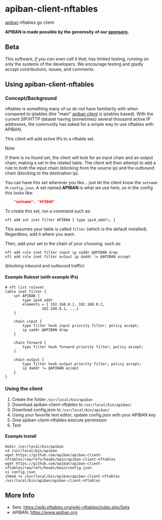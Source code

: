 # apiban-client-nftables

[apiban](https://www.apiban.org) nftables go client

**APIBAN is made possible by the generosity of our [sponsors](https://apiban.org/doc.html#sponsors).**

## Beta

This software, _if you can even call it that_, has limited testing, running on only the systems of the developers. We encourage testing and gladly accept contributions, issues, and comments.

## Using apiban-client-nftables

### Concept/Background

nftables is something many of us do not have familiarity with when compared to iptables (the "main" [apiban client](https://github.com/apiban/apiban-client-nftables) is iptables based). With the current SIP/HTTP dataset having (sometimes) several thousand active IP addresses, the community has asked for a simple way to use nftables with APIBAN.

This client will add active IPs to a nftable set.

> [!NOTE]
> If there is no found set, the client will look for an input chain and an output chain; making a set in the related table. The client will then attempt to add a rule to both the input chain (blocking from the source ip) and the outbound chain (blocking to the destination ip).

You can have this set wherever you like... just let the client know the `setname` in `config.json`. A set named **APIBAN** is what we use here, so in the config this looks like:

```json
    "setname": "APIBAN"
```

To create this set, run a command such as:

```
nft add set inet filter APIBAN { type ipv4_addr\; }
```

This assumes your table is called `filter` (which is the default installed). Regardless, add it where you want.

Then, add your set to the chain of your choosing, such as:

```
nft add rule inet filter input ip saddr @APIBAN drop
nft add rule inet filter output ip daddr != @APIBAN accept
```

(blocking inbound and outbound traffic)

#### Example Ruleset (with example IPs)

```
# nft list ruleset
table inet filter {
	set APIBAN {
		type ipv4_addr
		elements = { 192.168.0.1, 192.168.0.2,
			     192.168.0.1, ...}
	}

	chain input {
		type filter hook input priority filter; policy accept;
		ip saddr @APIBAN drop
	}

	chain forward {
		type filter hook forward priority filter; policy accept;
	}

	chain output {
		type filter hook output priority filter; policy accept;
		ip daddr != @APIBAN accept
	}
}
```

### Using the client

1. Create the folder `/usr/local/bin/apiban`
2. Download apiban-client-nftables to `/usr/local/bin/apiban/`
3. Download config.json to `/usr/local/bin/apiban/`
4. Using your favorite text editor, update config.json with your APIBAN key
5. Give apiban-client-nftables execute permission
6. Test

#### Example Install

```
mkdir /usr/local/bin/apiban 
cd /usr/local/bin/apiban    
wget https://github.com/apiban/apiban-client-nftables/raw/refs/heads/main/apiban-client-nftables  
wget https://github.com/apiban/apiban-client-nftables/raw/refs/heads/main/config.json
vi config.json
chmod +x /usr/local/bin/apiban/apiban-client-nftables
/usr/local/bin/apiban/apiban-client-nftables
```

## More Info

* Sets: <https://wiki.nftables.org/wiki-nftables/index.php/Sets>
* APIBAN: <https://www.apiban.org>
